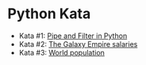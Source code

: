 # Python Kata



* Kata #1: [Pipe and Filter in Python](python-kata-pipe-and-filter.md)
* Kata #2: [The Galaxy Empire salaries](python-kata-galaxy-empire-salaries.md)
* Kata #3: [World population](python-kata-world-population.md)

